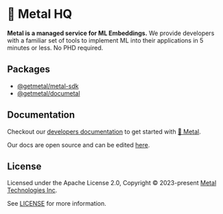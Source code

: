 # 🤘 Metal HQ

**Metal is a managed service for ML Embeddings.** We provide developers with a familiar set of tools to implement ML into their applications in 5 minutes or less. No PHD required.

## Packages

- [@getmetal/metal-sdk](https://github.com/getmetal/metal-sdk)
- [@getmetal/documetal](https://github.com/getmetal/documetal)

## Documentation

Checkout our [developers documentation](https://docs.getmetal.io) to get started with [🤘 Metal](https://getmetal.io).

Our docs are open source and can be edited [here](https://github.com/getmetal/documetal).

## License

Licensed under the Apache License 2.0, Copyright © 2023-present [Metal Technologies Inc](https://getmetal.io).

See [LICENSE](https://github.com/getmetal/developers/blob/main/LICENSE) for more information.
